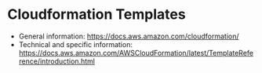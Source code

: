 # Cloudformation Templates

* General information: https://docs.aws.amazon.com/cloudformation/
* Technical and specific information: https://docs.aws.amazon.com/AWSCloudFormation/latest/TemplateReference/introduction.html
